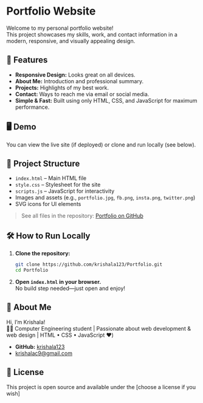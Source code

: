 # Portfolio Website

Welcome to my personal portfolio website!  
This project showcases my skills, work, and contact information in a modern, responsive, and visually appealing design.

## 🚀 Features

- **Responsive Design:** Looks great on all devices.
- **About Me:** Introduction and professional summary.
- **Projects:** Highlights of my best work.
- **Contact:** Ways to reach me via email or social media.
- **Simple & Fast:** Built using only HTML, CSS, and JavaScript for maximum performance.

## 🖥️ Demo

You can view the live site (if deployed) or clone and run locally (see below).

## 📂 Project Structure

- `index.html` – Main HTML file
- `style.css` – Stylesheet for the site
- `scripts.js` – JavaScript for interactivity
- Images and assets (e.g., `portfolio.jpg`, `fb.png`, `insta.png`, `twitter.png`)
- SVG icons for UI elements

> See all files in the repository: [Portfolio on GitHub](https://github.com/krishala123/Portfolio)

## 🛠️ How to Run Locally

1. **Clone the repository:**
   ```bash
   git clone https://github.com/krishala123/Portfolio.git
   cd Portfolio
   ```
2. **Open `index.html` in your browser.**  
   No build step needed—just open and enjoy!

## 👤 About Me

Hi, I’m Krishala!  
👩‍💻 Computer Engineering student | Passionate about web development & web design | HTML • CSS • JavaScript ❤️)
- **GitHub:** [krishala123](https://github.com/krishala123)
- krishalac9@gmail.com

## 📄 License

This project is open source and available under the [choose a license if you wish]
